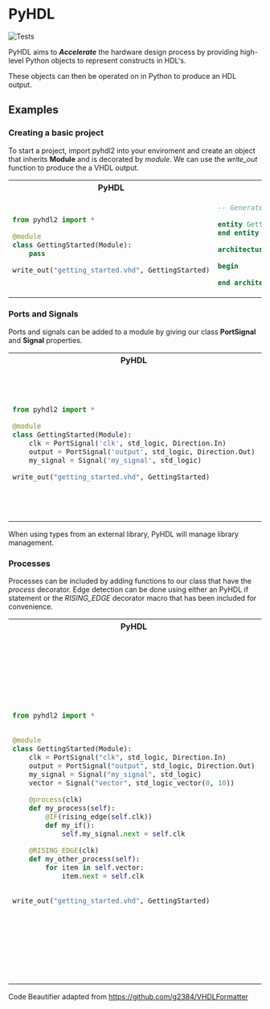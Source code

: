 # PyHDL
![Tests](https://github.com/mCodingLLC/SlapThatLikeButton-TestingStarterProject/actions/workflows/tests.yml/badge.svg)

PyHDL aims to **_Accelerate_** the hardware design process by providing high-level Python objects to represent constructs in HDL's.

These objects can then be operated on in Python to produce an HDL output.

## Examples

### Creating a basic project

To start a project, import pyhdl2 into your enviroment and create an object that inherits **Module** and is decorated by _module_. We can use the _write_out_ function to produce the a VHDL output.


<table>
<tr>
<th>PyHDL</th>
<th>VHDL</th>
</tr>
<tr>
<td>

``` python
from pyhdl2 import *

@module
class GettingStarted(Module):
    pass

write_out("getting_started.vhd", GettingStarted)

```
</td>
<td>

``` vhdl
-- Generated using pyhdl2 version 0.2a on 03/02/2022 at 09:19:07 

entity GettingStarted is
end entity GettingStarted;

architecture GettingStarted_rtl of GettingStarted is

begin

end architecture GettingStarted_rtl;

```

</td>
</tr>
</table>


### Ports and Signals

Ports and signals can be added to a module by giving our class **PortSignal** and **Signal** properties.

<table>
<tr>
<th>PyHDL</th>
<th>VHDL</th>
</tr>
<tr>
<td>

``` python
from pyhdl2 import *

@module
class GettingStarted(Module):
    clk = PortSignal('clk', std_logic, Direction.In)
    output = PortSignal('output', std_logic, Direction.Out)
    my_signal = Signal('my_signal', std_logic)

write_out("getting_started.vhd", GettingStarted)

```
</td>
<td>

``` vhdl
-- Generated using pyhdl2 version 0.2a on 03/02/2022 at 09:31:50 

library IEEE;
use IEEE.std_logic_1164.all;

entity GettingStarted is
	port (
		clk : in std_logic;
		output : out std_logic);
end entity GettingStarted;

architecture GettingStarted_rtl of GettingStarted is
	signal my_signal : std_logic;
begin

end architecture GettingStarted_rtl;

```

</td>
</tr>
</table>

When using types from an external library, PyHDL will manage library management.

###  Processes

Processes can be included by adding functions to our class that have the _process_ decorator. Edge detection can be done using either an PyHDL if statement or the _RISING_EDGE_ decorator macro that has been included for convenience.

<table>
<tr>
<th>PyHDL</th>
<th>VHDL</th>
</tr>
<tr>
<td>

``` python
from pyhdl2 import *


@module
class GettingStarted(Module):
    clk = PortSignal("clk", std_logic, Direction.In)
    output = PortSignal("output", std_logic, Direction.Out)
    my_signal = Signal("my_signal", std_logic)
    vector = Signal("vector", std_logic_vector(0, 10))

    @process(clk)
    def my_process(self):
        @IF(rising_edge(self.clk))
        def my_if():
            self.my_signal.next = self.clk

    @RISING_EDGE(clk)
    def my_other_process(self):
        for item in self.vector:
            item.next = self.clk


write_out("getting_started.vhd", GettingStarted)
```
</td>
<td>

``` vhdl
-- Generated using pyhdl2 version 0.2a on 03/02/2022 at 09:39:30 

library IEEE;
use IEEE.std_logic_1164.all;

entity GettingStarted is
	port (
		clk : in std_logic;
		output : out std_logic);
end entity GettingStarted;

architecture GettingStarted_rtl of GettingStarted is
	signal my_signal : std_logic;
	signal vector : std_logic_vector (0 to 10);
begin
	my_process : process (clk)
	begin
		if rising_edge(clk) then
			 my_signal <= clk;
		end if;
	end process my_process;
	my_other_process : process (clk)
	begin
		if rising_edge(clk) then
			vector(0) <= clk;
			vector(1) <= clk;
			vector(2) <= clk;
			vector(3) <= clk;
			vector(4) <= clk;
			vector(5) <= clk;
			vector(6) <= clk;
			vector(7) <= clk;
			vector(8) <= clk;
			vector(9) <= clk;
			vector(10) <= clk;
		end if;
	end process my_other_process;
end architecture GettingStarted_rtl;



```

</td>
</tr>
</table>

Code Beautifier adapted from https://github.com/g2384/VHDLFormatter
